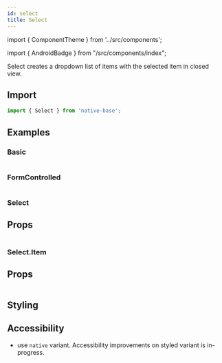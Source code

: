```yaml
---
id: select
title: Select
---
```


import { ComponentTheme } from '../src/components';

import { AndroidBadge } from "/src/components/index";

Select creates a dropdown list of items with the selected item in closed view.

## Import

```jsx
import { Select } from 'native-base';
```

## Examples

### Basic

```ComponentSnackPlayer path=components,primitives,Select,Basic.tsx

```

### FormControlled

```ComponentSnackPlayer path=components,primitives,Select,FormControlled.tsx

```

### Select

## Props

```ComponentPropTable path=primitives,Select,Select.tsx

```

### Select.Item

## Props

```ComponentPropTable path=primitives,Select,SelectItem.tsx

```

## Styling

<ComponentTheme name="select" />

## Accessibility

- use `native` variant. Accessibility improvements on styled variant is in-progress.
